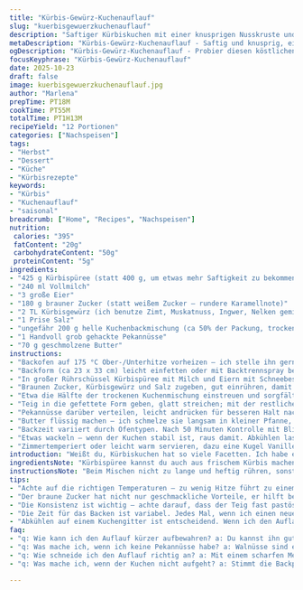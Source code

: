```yaml
---
title: "Kürbis-Gewürz-Kuchenauflauf"
slug: "kuerbisgewuerzkuchenauflauf"
description: "Saftiger Kürbiskuchen mit einer knusprigen Nusskruste und einer Prise herbstlicher Gewürze. Die Kombination aus Kürbispüree, Milch und Eiern bildet die Basis. Durch das Aufstreuen von Restkuchenmischung und Pekannüssen entsteht eine kontrastreiche Textur. Die geschmolzene Butter obendrauf sorgt für goldbraune Ränder. Backt ungefähr 50 bis 65 Minuten bei mittlerer Hitze. Perfekt, wenn noch Vanilleeis parat steht."
metaDescription: "Kürbis-Gewürz-Kuchenauflauf - Saftig und knusprig, ein perfektes Rezept für den Herbst"
ogDescription: "Kürbis-Gewürz-Kuchenauflauf - Probier diesen köstlichen Auflauf mit Nüssen und Gewürzen aus. Ideal für kalte Tage"
focusKeyphrase: "Kürbis-Gewürz-Kuchenauflauf"
date: 2025-10-23
draft: false
image: kuerbisgewuerzkuchenauflauf.jpg
author: "Marlena"
prepTime: PT18M
cookTime: PT55M
totalTime: PT1H13M
recipeYield: "12 Portionen"
categories: ["Nachspeisen"]
tags:
- "Herbst"
- "Dessert"
- "Küche"
- "Kürbisrezepte"
keywords:
- "Kürbis"
- "Kuchenauflauf"
- "saisonal"
breadcrumb: ["Home", "Recipes", "Nachspeisen"]
nutrition: 
 calories: "395"
 fatContent: "20g"
 carbohydrateContent: "50g"
 proteinContent: "5g"
ingredients:
- "425 g Kürbispüree (statt 400 g, um etwas mehr Saftigkeit zu bekommen)"
- "240 ml Vollmilch"
- "3 große Eier"
- "180 g brauner Zucker (statt weißem Zucker – rundere Karamellnote)"
- "2 TL Kürbisgewürz (ich benutze Zimt, Muskatnuss, Ingwer, Nelken gemischt)"
- "1 Prise Salz"
- "ungefähr 200 g helle Kuchenbackmischung (ca 50% der Packung, trocken)"
- "1 Handvoll grob gehackte Pekannüsse"
- "70 g geschmolzene Butter"
instructions:
- "Backofen auf 175 °C Ober-/Unterhitze vorheizen – ich stelle ihn gern 10 Grad höher als angegeben, wirkt sich auf die Krustenbildung aus"
- "Backform (ca 23 x 33 cm) leicht einfetten oder mit Backtrennspray behandeln – Papier funktioniert, aber die Butter verbindet sich besser mit unbehandelter Form"
- "In großer Rührschüssel Kürbispüree mit Milch und Eiern mit Schneebesen verquirlen, bis keine Klümpchen mehr sichtbar sind – nicht zu lange schlagen, sonst Zähigkeit"
- "Braunen Zucker, Kürbisgewürz und Salz zugeben, gut einrühren, damit sich Gewürze gleichmäßig verteilen; sonst gibt's Tupfen von Gewürzgeschmack"
- "Etwa die Hälfte der trockenen Kuchenmischung einstreuen und sorgfältig unterheben, bis Masse dickflüssig, fast pastös wird – nicht zu viel rühren, sonst Spannung weg"
- "Teig in die gefettete Form geben, glatt streichen; mit der restlichen Kuchenmischung locker bestreuen, nicht andrücken"
- "Pekannüsse darüber verteilen, leicht andrücken für besseren Halt nach dem Backen"
- "Butter flüssig machen – ich schmelze sie langsam in kleiner Pfanne, damit sie nicht braun wird, dann gleichmäßig über Nüsse und Kuchen streuen"
- "Backzeit variiert durch Ofentypen. Nach 50 Minuten Kontrolle mit Blick auf Randfarben; goldbraune Ränder zeigen Fortschritt. Die Mitte ist beim Festdrücken noch weich, aber nicht mehr flüssig. Einstechen bringt wenig:"
- "Etwas wackeln – wenn der Kuchen stabil ist, raus damit. Abkühlen lassen auf Kuchengitter, mindestens 20 Minuten, damit sich Textur setzt"
- "Zimmertemperiert oder leicht warm servieren, dazu eine Kugel Vanilleeis oder Schlagsahne. Der Temperaturkontrast hebt die Gewürze hervor."
introduction: "Weißt du, Kürbiskuchen hat so viele Facetten. Ich habe etliche Varianten probiert, von klassisch bis experimentell. Wichtig ist die Balance zwischen saftigem Inneren und knuspriger Kruste. Gerade dieses Auflauf-Prinzip mit der Kuchenbackmischung oben drauf macht das Ganze spannend. Die Nüsse bringen das knackige Element, das man sonst oft vermisst bei Kürbisdesserts. Beim letzten Versuch habe ich den Zucker gegen braunen getauscht – viel herbstlicher, karamellig. Man darf nicht einfach drauf los backen. Temperatur und Timing braucht man im Griff, um nicht einen trockenen oder zu matschigen Kuchen zu bekommen. Vertrauen auf die Augen, Ränder – die sagen dir, wann Schluss ist."
ingredientsNote: "Kürbispüree kannst du auch aus frischem Kürbis machen, allerdings je nach Feuchtigkeit die Mehlsorte anpassen, sonst wird’s zu flüssig. Milch kann halb Voll- halb Buttermilch sein für leicht säuerliche Note. Eier sollten Zimmertemperatur haben, gerade beim Verquellen der Zutaten. Der braune Zucker macht den Unterschied in Aroma und Farbe; um keinen weißen Zucker zu haben, habe ich ihn ersetzt. Kuchenmischung ist jeder handelsübliche hellen Sorte – Vanille oder Buttergeschmack. Falls keine Pekannüsse da sind, Walnüsse oder Mandeln funktionieren ebenfalls gut. Butter obenauf sorgt für Röstnoten und verhindert, dass die Nüsse verbrennen. Empfehlenswert, die Pekannüsse vorher leicht zu rösten, wenn du mehr Aroma willst – Achtung auf schnell anbrennen."
instructionsNote: "Beim Mischen nicht zu lange und heftig rühren, sonst kann der Kuchen zäh werden. Es geht um sanfte, aber gründliche Integration der trockenen Zutaten in die feuchten. Streuen der restlichen Kuchenmischung obenauf nicht drücken, sonst entsteht keine Kruste. Die Butter darf nicht zu heiß sein, sonst versinken die Nüsse zu schnell. Backzeit hängt stark vom Ofen ab – ich verlasse mich eher auf visuelle Ränder als auf Zeit. Die Mitte muss sich beim Anfassen noch leicht bewegen, nicht wackeln. Abkühlzeit nicht unterschätzen – wärmt du zu heiß an, sackt die Struktur zusammen. Vanilleeis oder Sahne sind nicht Pflicht, aber perfekt zur Ergänzung der Gewürze."
tips:
- "Achte auf die richtigen Temperaturen – zu wenig Hitze führt zu einem matschigen Kuchen. Ich empfehle, den Ofen auf 185 °C vorzuheizen. Bei Ober-/Unterhitze ist ein intensiverer Geschmack zu erwarten. Wenn du eine Heissluftfunktion hast, einfach weiter unten platzieren."
- "Der braune Zucker hat nicht nur geschmackliche Vorteile, er hilft beim Karamellisieren. Ich messe ihn immer genau ab; zu viel führt zu einem schweren Kuchen. Anstelle von braunem Zucker kannst du Kokoszucker verwenden, das gibt eine interessante Note. Das macht auch die Zubereitung vielfältig."
- "Die Konsistenz ist wichtig – achte darauf, dass der Teig fast pastös ist. Ansonsten wird der Auflauf nicht schön locker. Ein einfacher Trick, um das richtige Gefühl zu bekommen: Überprüfe mit einem Löffel. Er sollte leicht aber beständig die Masse halten können. Wenn er rutschen bleibt, ist es perfekt."
- "Die Zeit für das Backen ist variabel. Jedes Mal, wenn ich einen neuen Ofen benutze, teste ich nach 50 Minuten. Bei den Rändern orientiere ich mich; sie sollten goldbraun sein. Die Mitte darf noch leicht schwanken, aber nicht zu flüssig. Ist das nicht der Fall, einfach 5 Minuten länger backen und wieder überprüfen."
- "Abkühlen auf einem Kuchengitter ist entscheidend. Wenn ich den Auflauf zu früh anschneide, gibt es Matsch. Ideal sind 20 Minuten; die Feuchtigkeit verteilt sich optimal. Kalkuliere auch Zeit für das Servieren – wenn du Gäste hast, dann bereite alles vor und schau auf den richtigen Moment. Vanilleeis dazu macht es perfekt."
faq:
- "q: Wie kann ich den Auflauf kürzer aufbewahren? a: Du kannst ihn gut in einem Behälter lagern. Kühl und trocken ist ideal. Schneide ihn in Stücke. Portionsweise einfrieren geht auch. Aber vor dem Servieren: Kurz aufwärmen."
- "q: Was mache ich, wenn ich keine Pekannüsse habe? a: Walnüsse sind eine gute Alternative. Mandeln? Geht auch. Beides gibt Textur. Die Nüsse können vorher angeröstet werden. Dann besserer Geschmack oben drauf, aber achte auf die Temperatur."
- "q: Wie schneide ich den Auflauf richtig an? a: Mit einem scharfen Messer und einer ruhigen Hand. Der Auflauf sollte fest sein, aber nicht zu weh sein. Zuerst in der Mitte schneiden, dann Seiten. Es muss nicht perfekt sein."
- "q: Was mache ich, wenn der Kuchen nicht aufgeht? a: Stimmt die Backpulver-Menge? Vielleicht war die Wärmezufuhr zu niedrig. In jedem Fall: Der Ofen vorheizen ist wichtig; nach 50 Minuten sollte die Oberfläche fest sein. Auch überprüfen, ob die Eier frisch sind."

---
```

